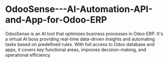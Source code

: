 # OdooSense---AI-Automation-API-and-App-for-Odoo-ERP
OdooSense is an AI tool that optimizes business processes in Odoo ERP. It's a virtual AI boss providing real-time data-driven insights and automating tasks based on predefined rules. With full access to Odoo database and apps, it covers key functional areas, improves decision-making, and operational efficiency.
